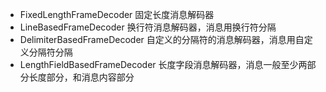 
- FixedLengthFrameDecoder 固定长度消息解码器
- LineBasedFrameDecoder 换行符消息解码器，消息用换行符分隔
- DelimiterBasedFrameDecoder 自定义的分隔符的消息解码器，消息用自定义分隔符分隔
- LengthFieldBasedFrameDecoder 长度字段消息解码器，消息一般至少两部分长度部分，和消息内容部分